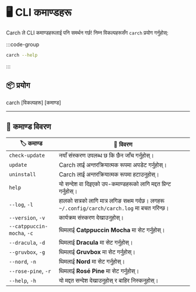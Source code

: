 # 🖥️ CLI कमाण्डहरू  

Carch ले CLI कमाण्डहरूलाई पनि समर्थन गर्छ! निम्न विकल्पहरूसँग `carch` प्रयोग गर्नुहोस्:  

:::code-group

```sh [⚙️ CLI]
carch --help
```

:::

## 📦 प्रयोग

carch [विकल्पहरू] [कमाण्ड]

---

## 🔧 कमाण्ड विवरण

| 🏷️ कमाण्ड                  | 📄 विवरण                                                                                   |
|----------------------------|---------------------------------------------------------------------------------------------------|
| `check-update`             | नयाँ संस्करण उपलब्ध छ कि छैन जाँच गर्नुहोस्।                                                              |
| `update`                   | Carch लाई अन्तरक्रियात्मक रूपमा अपडेट गर्नुहोस्।                                                                       |
| `uninstall`                | Carch लाई अन्तरक्रियात्मक रूपमा हटाउनुहोस्।                                                                    |
| `help`                     | यो सन्देश वा दिइएको उप-कमाण्डहरूको लागि मद्दत प्रिन्ट गर्नुहोस्।                                           |
| `--log`, `-l`              | हालको सत्रको लागि मात्र लगिङ सक्षम गर्दछ। लगहरू `~/.config/carch/carch.log` मा बचत गरिन्छ।       |
| `--version`, `-v`          | कार्यक्रम संस्करण देखाउनुहोस्।                                                                         |
| `--catppuccin-mocha`, `-c` | थिमलाई **Catppuccin Mocha** मा सेट गर्नुहोस्।                                                            |
| `--dracula`, `-d`          | थिमलाई **Dracula** मा सेट गर्नुहोस्।                                                                     |
| `--gruvbox`, `-g`          | थिमलाई **Gruvbox** मा सेट गर्नुहोस्।                                                                     |
| `--nord`, `-n`             | थिमलाई **Nord** मा सेट गर्नुहोस्।                                                                        |
| `--rose-pine`, `-r`        | थिमलाई **Rosé Pine** मा सेट गर्नुहोस्।                                                                   |
| `--help`, `-h`             | यो मद्दत सन्देश देखाउनुहोस् र बाहिर निस्कनुहोस्।                                                                  |